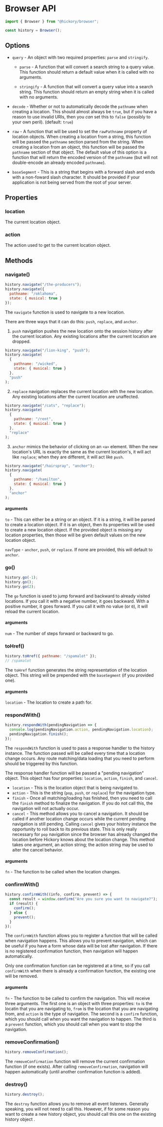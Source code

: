 # Browser API

```js
import { Browser } from "@hickory/browser";

const history = Browser();
```

## Options

- `query` - An object with two required properties: `parse` and `stringify`.

  - `parse` - A function that will convert a search string to a query value. This function should return a default value when it is called with no arguments.

  - `stringify` - A function that will convert a query value into a search string. This function should return an empty string when it is called with no arguments.

- `decode` - Whether or not to automatically decode the `pathname` when creating a location. This should almost always be `true`, but if you have a reason to use invalid URIs, then you _can_ set this to `false` (possibly to your own peril). (default: `true`)

- `raw` - A function that will be used to set the `rawPathname` property of location objects. When creating a location from a string, this function will be passed the `pathname` section parsed from the string. When creating a location from an object, this function will be passed the `pathname` section of that object. The default value of this option is a function that will return the encoded version of the `pathname` (but will not double-encode an already encoded `pathname`).

- `baseSegment` - This is a string that begins with a forward slash and ends with a non-foward slash character. It should be provided if your application is not being served from the root of your server.

## Properties

### location

The current location object.

### action

The action used to get to the current location object.

## Methods

### navigate()

```js
history.navigate("/the-producers");
history.navigate({
  pathname: "/oklahoma",
  state: { musical: true }
});
```

The `navigate` function is used to navigate to a new location.

There are three ways that it can do this: `push`, `replace`, and `anchor`.

1.  `push` navigation pushes the new location onto the session history after the current location. Any existing locations after the current location are dropped.

```js
history.navigate("/lion-king", "push");
history.navigate(
  {
    pathname: "/wicked",
    state: { musical: true }
  },
  "push"
);
```

2.  `replace` navigation replaces the current location with the new location. Any existing locations after the current location are unaffected.

```js
history.navigate("/cats", "replace");
history.navigate(
  {
    pathname: "/rent",
    state: { musical: true }
  },
  "replace"
);
```

3.  `anchor` mimics the behavior of clicking on an `<a>` element. When the new location's URL is exactly the same as the current location's, it will act like `replace`; when they are different, it will act like `push`.

```js
history.navigate("/hairspray", "anchor");
history.navigate(
  {
    pathname: "/hamilton",
    state: { musical: true }
  },
  "anchor"
);
```

#### arguments

`to` - This can either be a string or an object. If it is a string, it will be parsed to create a location object. If it is an object, then its properties will be used to create a new location object. If the provided object is missing any location properties, then those will be given default values on the new location object.

`navType` - `anchor`, `push`, or `replace`. If none are provided, this will default to `anchor`.

### go()

```js
history.go(-1);
history.go();
history.go(2);
```

The `go` function is used to jump forward and backward to already visited locations. If you call it with a negative number, it goes backward. With a positive number, it goes forward. If you call it with no value (or `0`), it will reload the current location.

#### arguments

`num` - The number of steps forward or backward to go.

### toHref()

```js
history.toHref({ pathname: "/spamalot" });
// /spamalot
```

The `toHref` function generates the string representation of the location object. This string will be prepended with the `baseSegment` (if you provided one).

#### arguments

`location` - The location to create a path for.

### respondWith()

```js
history.respondWith(pendingNavigation => {
  console.log(pendingNavigation.action, pendingNavigation.location);
  pendingNavigation.finish();
});
```

The `respondWith` function is used to pass a response handler to the history instance. The function passed will be called every time that a location change occurs. Any route matching/data loading that you need to perform should be triggered by this function.

The response handler function will be passed a "pending navigation" object. This object has four properties: `location`, `action`, `finish`, and `cancel`.

- `location` - This is the location object that is being navigated to.
- `action` - This is the string (`pop`, `push`, or `replace`) for the navigation type.
- `finish` - Once all matching/loading has finished, then you need to call the `finish` method to finalize the navigation. If you do not call this, the navigation will not actually occur.
- `cancel` - This method allows you to cancel a navigation. It should be called if another location change occurs while the current pending navigation is still pending. Calling `cancel` gives your history instance the opportunity to roll back to its previous state. This is only really necessary for `pop` navigation since the browser has already changed the location before Hickory knows about the location change. This method takes one argument, an action string; the action string may be used to alter the cancel behavior.

#### arguments

`fn` - The function to be called when the location changes.

### confirmWith()

```js
history.confirmWith((info, confirm, prevent) => {
  const result = window.confirm("Are you sure you want to navigate?");
  if (result) {
    confirm();
  } else {
    prevent();
  }
});
```

The `confirmWith` function allows you to register a function that will be called when navigation happens. This allows you to prevent navigation, which can be useful if you have a form whose data will be lost after navigation. If there is no registered confirmation function, then navigation will happen automatically.

Only one confirmation function can be registered at a time, so if you call `confirmWith` when there is already a confirmation function, the existing one will be removed.

#### arguments

`fn` - The function to be called to confirm the navigation. This will receive three arguments. The first one is an object with three properties: `to` is the locatin that you are navigating to, `from` is the location that you are navigating from, and `action` is the type of navigation. The second is a `confirm` function, which you should call when you want the navigation to happen. The third is a `prevent` function, which you should call when you want to stop the navigation.

### removeConfirmation()

```js
history.removeConfirmation();
```

The `removeConfirmation` function will remove the current confirmation function (if one exists). After calling `removeConfirmation`, navigation will happen automatically (until another confirmation function is added).

### destroy()

```js
history.destroy();
```

The `destroy` function allows you to remove all event listeners. Generally speaking, you will not need to call this. However, if for some reason you want to create a new history object, you should call this one on the existing history object .
